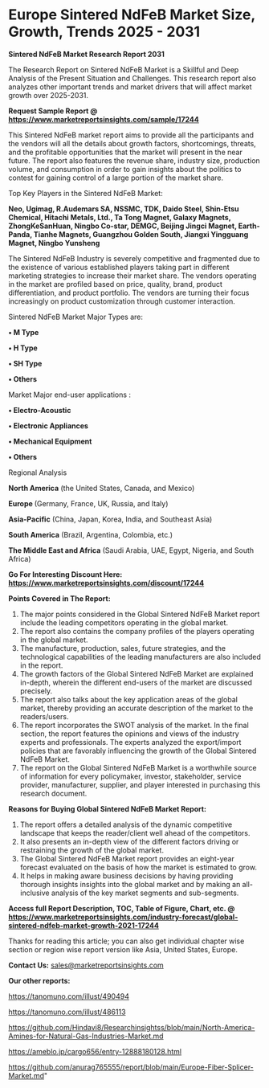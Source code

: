 # Europe Sintered NdFeB Market Size, Growth, Trends 2025 - 2031

<strong>Sintered NdFeB Market Research Report 2031</strong>

The Research Report on Sintered NdFeB Market is a Skillful and Deep Analysis of the Present Situation and Challenges. This research report also analyzes other important trends and market drivers that will affect market growth over 2025-2031.

<strong>Request Sample Report @ <a href=https://www.marketreportsinsights.com/sample/17244>https://www.marketreportsinsights.com/sample/17244</a></strong>

This Sintered NdFeB market report aims to provide all the participants and the vendors will all the details about growth factors, shortcomings, threats, and the profitable opportunities that the market will present in the near future. The report also features the revenue share, industry size, production volume, and consumption in order to gain insights about the politics to contest for gaining control of a large portion of the market share.

Top Key Players in the Sintered NdFeB Market:

<strong>Neo, Ugimag, R.Audemars SA, NSSMC, TDK, Daido Steel, Shin-Etsu Chemical, Hitachi Metals, Ltd., Ta Tong Magnet, Galaxy Magnets, ZhongKeSanHuan, Ningbo Co-star, DEMGC, Beijing Jingci Magnet, Earth-Panda, Tianhe Magnets, Guangzhou Golden South, Jiangxi Yingguang Magnet, Ningbo Yunsheng</strong>

The Sintered NdFeB Industry is severely competitive and fragmented due to the existence of various established players taking part in different marketing strategies to increase their market share. The vendors operating in the market are profiled based on price, quality, brand, product differentiation, and product portfolio. The vendors are turning their focus increasingly on product customization through customer interaction.

Sintered NdFeB Market Major Types are:

<strong>• M Type

• H Type

• SH Type

• Others</strong>

Market Major end-user applications :

<strong>• Electro-Acoustic

• Electronic Appliances

• Mechanical Equipment

• Others</strong>

Regional Analysis

</u><strong><b>North America</b></strong> (the United States, Canada, and Mexico)

<strong><b>Europe </b></strong>(Germany, France, UK, Russia, and Italy)

<strong><b>Asia-Pacific</b></strong> (China, Japan, Korea, India, and Southeast Asia)

<strong><b>South America</b></strong> (Brazil, Argentina, Colombia, etc.)

<strong><b>The Middle East and Africa</b></strong> (Saudi Arabia, UAE, Egypt, Nigeria, and South Africa)

<strong>Go For Interesting Discount Here: <a href=https://www.marketreportsinsights.com/discount/17244>https://www.marketreportsinsights.com/discount/17244</a></strong>

<strong>Points Covered in The Report:</strong>
<ol>
  <li>The major points considered in the Global Sintered NdFeB Market report include the leading competitors operating in the global market.</li>
  <li>The report also contains the company profiles of the players operating in the global market.</li>
  <li>The manufacture, production, sales, future strategies, and the technological capabilities of the leading manufacturers are also included in the report.</li>
  <li>The growth factors of the Global Sintered NdFeB Market are explained in-depth, wherein the different end-users of the market are discussed precisely.</li>
  <li>The report also talks about the key application areas of the global market, thereby providing an accurate description of the market to the readers/users.</li>
  <li>The report incorporates the SWOT analysis of the market. In the final section, the report features the opinions and views of the industry experts and professionals. The experts analyzed the export/import policies that are favorably influencing the growth of the Global Sintered NdFeB Market.</li>
  <li>The report on the Global Sintered NdFeB Market is a worthwhile source of information for every policymaker, investor, stakeholder, service provider, manufacturer, supplier, and player interested in purchasing this research document.</li>
</ol>
<strong>Reasons for Buying Global Sintered NdFeB Market Report:</strong>

<ol>
  <li>The report offers a detailed analysis of the dynamic competitive landscape that keeps the reader/client well ahead of the competitors.</li>
  <li>It also presents an in-depth view of the different factors driving or restraining the growth of the global market.</li>
  <li>The Global Sintered NdFeB Market report provides an eight-year forecast evaluated on the basis of how the market is estimated to grow.</li>
  <li>It helps in making aware business decisions by having providing thorough insights insights into the global market and by making an all-inclusive analysis of the key market segments and sub-segments.</li>
</ol>
<strong>Access full Report Description, TOC, Table of Figure, Chart, etc. @ <a href=https://www.marketreportsinsights.com/industry-forecast/global-sintered-ndfeb-market-growth-2021-17244>https://www.marketreportsinsights.com/industry-forecast/global-sintered-ndfeb-market-growth-2021-17244</a></strong>


Thanks for reading this article; you can also get individual chapter wise section or region wise report version like Asia, United States, Europe.

<strong>Contact Us:</strong>
sales@marketreportsinsights.com

<strong>Our other reports:</strong>

<a href=https://tanomuno.com/illust/490494>https://tanomuno.com/illust/490494</a>

<a href=https://tanomuno.com/illust/486113>https://tanomuno.com/illust/486113</a>

<a href=https://github.com/Hindavi8/Researchinsightss/blob/main/North-America-Amines-for-Natural-Gas-Industries-Market.md>https://github.com/Hindavi8/Researchinsightss/blob/main/North-America-Amines-for-Natural-Gas-Industries-Market.md</a>

<a href=https://ameblo.jp/cargo656/entry-12888180128.html>https://ameblo.jp/cargo656/entry-12888180128.html</a>

<a href=https://github.com/anurag765555/report/blob/main/Europe-Fiber-Splicer-Market.md>https://github.com/anurag765555/report/blob/main/Europe-Fiber-Splicer-Market.md</a>"
